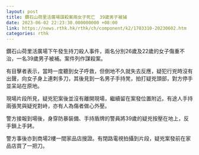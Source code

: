```yaml
---
layout: post
title: 鑽石山荷里活廣場謀殺案兩女子死亡　39歲男子被捕
date: 2023-06-02 22:23:30.000000000 +08:00
link: https://news.rthk.hk/rthk/ch/component/k2/1703310-20230602.htm
categories: rthk
---
```


鑽石山荷里活廣場下午發生持刀殺人事件，兩名分別26歲及22歲的女子傷重不治，一名39歲男子被補。案件列作謀殺案。 

有目擊者表示，當時一度聽到女子呼救，但倒地不久就失去反應，疑犯行兇時沒有出聲，向女子身上連刺多刀，其後見到一名男子手持凳，拍打疑兇頭部，對方停手並呆站在原地。

現場片段所見，疑兇犯案後並沒有離開現場，繼續留在案發位置附近。有途人手持兩張凳與疑兇對峙，亦有人為傷者做心外壓。

警方接報到場後，身穿防暴裝備、手持盾牌的警員將39歲的疑兇按壓在地上，反手鎖上手銬。

警方事後亦到商場2樓一間家品店搜證。有閉路電視拍攝到片段，疑兇案發前在家品店買了一把刀。
